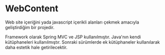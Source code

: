 # WebContent
Web site içeriğini yada javascript içerikli alanları çekmek amacıyla geliştirdiğim bir projedir.

Framework olarak Spring MVC ve JSP kullanılmıştır. Java'nın kendi kütüphaneleri kullanılmıştır. Sonraki sürümlerde ek kütüphaneler kullanılarak daha estetik hale getirilecektir.
